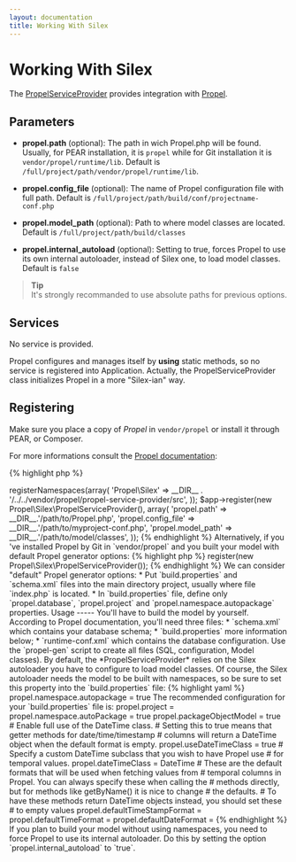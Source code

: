 ```yaml
---
layout: documentation
title: Working With Silex
---
```


# Working With Silex #

The [PropelServiceProvider](https://github.com/propelorm/PropelServiceProvider) provides integration with [Propel](http://www.propelorm.org).

Parameters
----------

* **propel.path** (optional): The path in wich Propel.php will be found. Usually, for
  PEAR installation, it is `propel` while for Git installation it is
  `vendor/propel/runtime/lib`.
  Default is `/full/project/path/vendor/propel/runtime/lib`.

* **propel.config_file** (optional): The name of Propel configuration file with full path.
  Default is `/full/project/path/build/conf/projectname-conf.php`

* **propel.model_path** (optional): Path to where model classes are located.
  Default is `/full/project/path/build/classes`

* **propel.internal_autoload** (optional): Setting to true, forces Propel to use
  its own internal autoloader, instead of Silex one, to load model classes.
  Default is `false`


>**Tip**<br/>It's strongly recommanded to use absolute paths for previous options.


Services
--------

No service is provided.

Propel configures and manages itself by **using** static methods, so no service is registered into Application.
Actually, the PropelServiceProvider class initializes Propel in a more "Silex-ian" way.


Registering
-----------

Make sure you place a copy of *Propel* in `vendor/propel` or install it through PEAR, or Composer.

For more informations consult the [Propel documentation](http://www.propelorm.org/documentation/01-installation.html):

{% highlight php %}
<?php

$app['autoloader']->registerNamespaces(array(
    'Propel\Silex'  => __DIR__ . '/../../vendor/propel/propel-service-provider/src',
));

$app->register(new Propel\Silex\PropelServiceProvider(), array(
    'propel.path'        => __DIR__.'/path/to/Propel.php',
    'propel.config_file' => __DIR__.'/path/to/myproject-conf.php',
    'propel.model_path'  => __DIR__.'/path/to/model/classes',
));
{% endhighlight %}

Alternatively, if you 've installed Propel by Git in `vendor/propel` and
you built your model with default Propel generator options:

{% highlight php %}
<?php

$app->register(new Propel\Silex\PropelServiceProvider());
{% endhighlight %}


We can consider "default" Propel generator options:

* Put `build.properties` and `schema.xml` files into the main directory project,
usually where file `index.php` is located.

* In `build.properties` file, define only `propel.database`, `propel.project`
and `propel.namespace.autopackage` properties.


Usage
-----

You'll have to build the model by yourself. According to Propel documentation, you'll need three files:

* `schema.xml` which contains your database schema;

* `build.properties` more information below;

* `runtime-conf.xml` which contains the database configuration.


Use the `propel-gen` script to create all files (SQL, configuration, Model classes).

By default, the *PropelServiceProvider* relies on the Silex autoloader you have to configure to load
model classes. Of course, the Silex autoloader needs the model to be built with namespaces,
so be sure to set this property into the `build.properties` file:

{% highlight yaml %}
propel.namespace.autopackage = true

The recommended configuration for your `build.properties` file is:

propel.project      = <project_name>

propel.namespace.autoPackage = true
propel.packageObjectModel    = true

# Enable full use of the DateTime class.
# Setting this to true means that getter methods for date/time/timestamp
# columns will return a DateTime object when the default format is empty.
propel.useDateTimeClass = true

# Specify a custom DateTime subclass that you wish to have Propel use
# for temporal values.
propel.dateTimeClass = DateTime

# These are the default formats that will be used when fetching values from
# temporal columns in Propel. You can always specify these when calling the
# methods directly, but for methods like getByName() it is nice to change
# the defaults.
# To have these methods return DateTime objects instead, you should set these
# to empty values
propel.defaultTimeStampFormat =
propel.defaultTimeFormat =
propel.defaultDateFormat =
{% endhighlight %}

If you plan to build your model without using namespaces, you need to force Propel to use
its internal autoloader. Do this by setting the option `propel.internal_autoload` to `true`.

